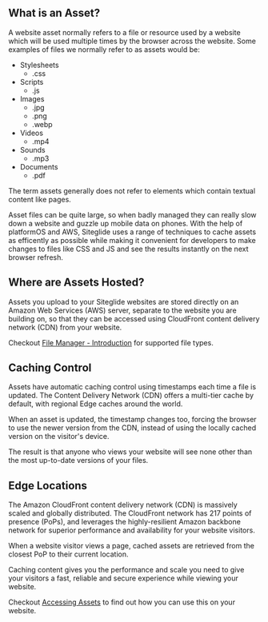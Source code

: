 ## What is an Asset?

A website asset normally refers to a file or resource used by a website which will be used multiple times by the browser across the website. Some examples of files we normally refer to as assets would be:

- Stylesheets
  - .css
- Scripts
  - .js
- Images
  - .jpg
  - .png
  - .webp
- Videos
  - .mp4
- Sounds
  - .mp3
- Documents
  - .pdf

The term assets generally does not refer to elements which contain textual content like pages.

Asset files can be quite large, so when badly managed they can really slow down a website and guzzle up mobile data on phones. With the help of platformOS and AWS, Siteglide uses a range of techniques to cache assets as efficently as possible while making it convenient for developers to make changes to files like CSS and JS and see the results instantly on the next browser refresh. 

## Where are Assets Hosted?

Assets you upload to your Siteglide websites are stored directly on an Amazon Web Services (AWS) server, separate to the website you are building on, so that they can be accessed using CloudFront content delivery network (CDN) from your website.

Checkout [File Manager - Introduction]() for supported file types.

## Caching Control

Assets have automatic caching control using timestamps each time a file is updated. The Content Delivery Network (CDN) offers a multi-tier cache by default, with regional Edge caches around the world.

When an asset is updated, the timestamp changes too, forcing the browser to use the newer version from the CDN, instead of using the locally cached version on the visitor's device.

The result is that anyone who views your website will see none other than the most up-to-date versions of your files.

## Edge Locations

The Amazon CloudFront content delivery network (CDN) is massively scaled and globally distributed. The CloudFront network has 217 points of presence (PoPs), and leverages the highly-resilient Amazon backbone network for superior performance and availability for your website visitors.

When a website visitor views a page, cached assets are retrieved from the closest PoP to their current location.

Caching content gives you the performance and scale you need to give your visitors a fast, reliable and secure experience while viewing your website.

Checkout [Accessing Assets]() to find out how you can use this on your website.